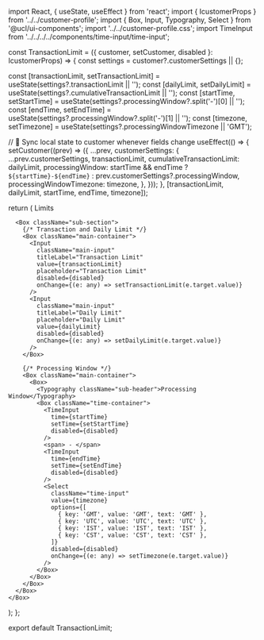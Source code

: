 import React, { useState, useEffect } from 'react';
import { IcustomerProps } from '../../customer-profile';
import { Box, Input, Typography, Select } from '@ucl/ui-components';
import '../../customer-profile.css';
import TimeInput from '../../../../components/time-input/time-input';

const TransactionLimit = ({ customer, setCustomer, disabled }: IcustomerProps) => {
  const settings = customer?.customerSettings || {};

  const [transactionLimit, setTransactionLimit] = useState(settings?.transactionLimit || '');
  const [dailyLimit, setDailyLimit] = useState(settings?.cumulativeTransactionLimit || '');
  const [startTime, setStartTime] = useState(settings?.processingWindow?.split('-')[0] || '');
  const [endTime, setEndTime] = useState(settings?.processingWindow?.split('-')[1] || '');
  const [timezone, setTimezone] = useState(settings?.processingWindowTimezone || 'GMT');

  // 🧠 Sync local state to customer whenever fields change
  useEffect(() => {
    setCustomer((prev) => ({
      ...prev,
      customerSettings: {
        ...prev.customerSettings,
        transactionLimit,
        cumulativeTransactionLimit: dailyLimit,
        processingWindow:
          startTime && endTime ? `${startTime}-${endTime}` : prev.customerSettings?.processingWindow,
        processingWindowTimezone: timezone,
      },
    }));
  }, [transactionLimit, dailyLimit, startTime, endTime, timezone]);

  return (
    <Box className="section">
      <Typography variant="h3" className="main-header" fontStyle="italic">
        Limits
      </Typography>

      <Box className="sub-section">
        {/* Transaction and Daily Limit */}
        <Box className="main-container">
          <Input
            className="main-input"
            titleLabel="Transaction Limit"
            value={transactionLimit}
            placeholder="Transaction Limit"
            disabled={disabled}
            onChange={(e: any) => setTransactionLimit(e.target.value)}
          />
          <Input
            className="main-input"
            titleLabel="Daily Limit"
            placeholder="Daily Limit"
            value={dailyLimit}
            disabled={disabled}
            onChange={(e: any) => setDailyLimit(e.target.value)}
          />
        </Box>

        {/* Processing Window */}
        <Box className="main-container">
          <Box>
            <Typography className="sub-header">Processing Window</Typography>
            <Box className="time-container">
              <TimeInput
                time={startTime}
                setTime={setStartTime}
                disabled={disabled}
              />
              <span> - </span>
              <TimeInput
                time={endTime}
                setTime={setEndTime}
                disabled={disabled}
              />
              <Select
                className="time-input"
                value={timezone}
                options={[
                  { key: 'GMT', value: 'GMT', text: 'GMT' },
                  { key: 'UTC', value: 'UTC', text: 'UTC' },
                  { key: 'IST', value: 'IST', text: 'IST' },
                  { key: 'CST', value: 'CST', text: 'CST' },
                ]}
                disabled={disabled}
                onChange={(e: any) => setTimezone(e.target.value)}
              />
            </Box>
          </Box>
        </Box>
      </Box>
    </Box>
  );
};

export default TransactionLimit;
